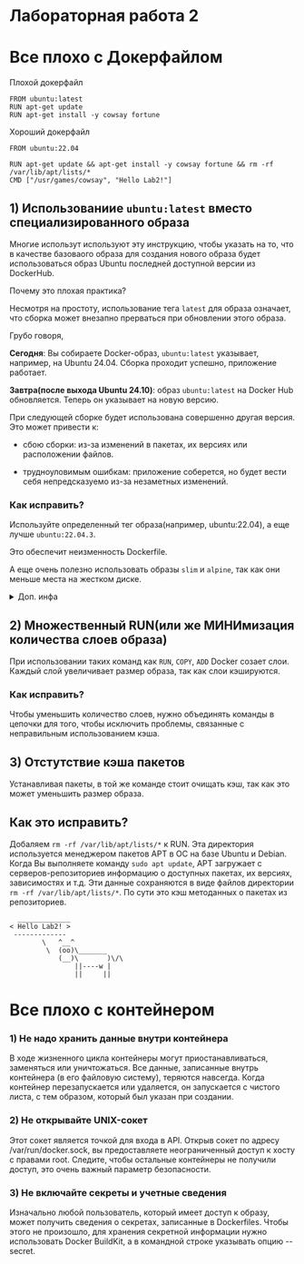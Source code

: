 # Лабораторная работа 2

# Все плохо с Докерфайлом

Плохой докерфайл

```
FROM ubuntu:latest
RUN apt-get update
RUN apt-get install -y cowsay fortune
```

Хороший докерфайл

```
FROM ubuntu:22.04

RUN apt-get update && apt-get install -y cowsay fortune && rm -rf /var/lib/apt/lists/*
CMD ["/usr/games/cowsay", "Hello Lab2!"]
```

## 1) Использованиие ```ubuntu:latest``` вмеcто специализированного образа

Многие использут используют эту инструкцию, чтобы указать на то, что в качестве базоваого образа для создания нового образа будет использоваться образ Ubuntu последней доступной версии из DockerHub.

Почему это плохая практика?

Несмотря на простоту, использование тега `latest` для образа означает, что сборка может внезапно прерваться при обновлении этого образа.


Грубо говоря,

<b>Сегодня</b>: Вы собираете Docker-образ, `ubuntu:latest` указывает, например, на Ubuntu 24.04. Сборка проходит успешно, приложение работает.

<b>Завтра(после выхода Ubuntu 24.10)</b>: образ `ubuntu:latest` на Docker Hub обновляется. Теперь он указывает на новую версию.

При следующей сборке будет использована совершенно другая версия. Это может привести к:

- сбою сборки: из-за изменений в пакетах, их версиях или расположении файлов.

- трудноуловимым ошибкам: приложение соберется, но будет вести себя непредсказуемо из-за незаметных изменений.


### Как исправить?

Используйте определенный тег образа(например, ubuntu:22.04), а еще лучше `ubuntu:22.04.3`. 

Это обеспечит неизменность Dockerfile.


А еще очень полезно использовать образы `slim` и `alpine`, так как они меньше места на жестком диске. 

<details>
<summary>Доп. инфа</summary>

`Slim образы` - образы, в которых присутствует минимальное количество пакетов и, в первую очередь, такие образы предназначены для запуска написанных программ.


`Alpine` образ содержит в себе одноименную операционную систему, разработанную специально для запуска внутри контейнера. Легковесность Alpine объясняется тем, что в данном дистрибутиве не используются привычные функции, которые доступны в других дистрибутивах Linux, такие как пакетные менеджеры apt/yum/dnf, система инициализации systemd, а также существенно сокращён список используемых стандартных утилит.

***Прежде чем использовать образы с тегом slim и alpine, необходимо тщательно протестировать ваши приложения на этих образах, чтобы убедиться, что написанная программа работает без сбоев.***
</details>

## 2) Множественный RUN(или же МИНИмизация количества слоев образа)

При использовании таких команд как `RUN`, `COPY`, `ADD` Docker созает слои. Каждый слой увеличивает размер образа, так как слои кэшируются.

### Как исправить?

Чтобы уменьшить количество слоев, нужно объединять команды в цепочки для того, чтобы исключить проблемы, связанные с неправильным использованием кэша. 


## 3) Отстутствие кэша пакетов

Устанавливая пакеты, в той же команде стоит очищать кэш, так как это может уменьшить размер образа. 

## Как это исправить?

Добаляем `rm -rf /var/lib/apt/lists/*` к RUN.
Эта директория используется менеджером пакетов APT в ОС на базе Ubuntu и Debian.
Когда Вы выполняете команду `sudo apt update`, APT загружает с серверов-репозиториев информацию о доступных пакетах, их версиях, зависимостях и т.д.
Эти данные сохраняются в виде файлов директории `rm -rf /var/lib/apt/lists/*`. По сути это кэш методанных о пакетах из репозиториев.


```
  _____________
< Hello Lab2! >
 -------------
        \   ^__^
         \  (oo)\_______
            (__)\       )\/\
                ||----w |
                ||     ||
```


# Все плохо с контейнером

### 1) Не надо хранить данные внутри контейнера

В ходе жизненного цикла контейнеры могут приостанавливаться, заменяться или уничтожаться.
Все данные, записанные внутрь контейнера (в его файловую систему), теряются навсегда. Когда контейнер перезапускается или удаляется, он запускается с чистого листа, с тем образом, который был указан при создании.


### 2) Не открывайте UNIX-сокет

Этот сокет является точкой для входа в API. Открыв сокет по адресу /var/run/docker.sock, вы предоставляете неограниченный доступ к хосту с правами root. Следите, чтобы остальные контейнеры не получили доступ, это очень важный параметр безопасности.

  
### 3) Не включайте секреты и учетные сведения

Изначально любой пользователь, который имеет доступ к образу, может получить сведения о секретах, записанные в Dockerfiles. Чтобы этого не произошло, для хранения секретной информации нужно использовать Docker BuildKit, а в командной строке указывать опцию --secret.

